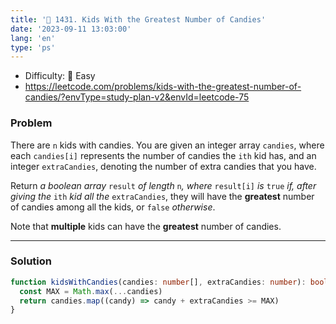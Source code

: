 ```yaml
---
title: '🍰 1431. Kids With the Greatest Number of Candies'
date: '2023-09-11 13:03:00'
lang: 'en'
type: 'ps'
---
```


- Difficulty: 🍰 Easy
- https://leetcode.com/problems/kids-with-the-greatest-number-of-candies/?envType=study-plan-v2&envId=leetcode-75

### Problem

There are `n` kids with candies. You are given an integer array `candies`, where each `candies[i]` represents the number of candies the `ith` kid has, and an integer `extraCandies`, denoting the number of extra candies that you have.

Return _a boolean array_ `result` _of length_ `n`_, where_ `result[i]` _is_ `true` _if, after giving the_ `ith` _kid all the_ `extraCandies`, they will have the **greatest** number of candies among all the kids, or `false` _otherwise_.

Note that **multiple** kids can have the **greatest** number of candies.

---

### Solution

```ts
function kidsWithCandies(candies: number[], extraCandies: number): boolean[] {
  const MAX = Math.max(...candies)
  return candies.map((candy) => candy + extraCandies >= MAX)
}
```

